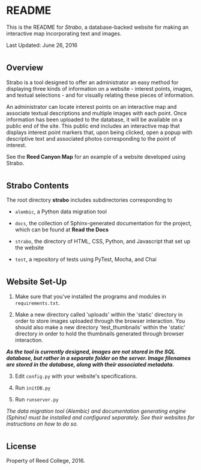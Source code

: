 README
======

This is the README for *Strabo*, a database-backed website for
making an interactive map incorporating text and images. 

Last Updated: June 26, 2016

#

Overview
--------
Strabo is a tool designed to offer an administrator an easy method 
for displaying three kinds of information on a website - interest points, images, and textual selections - and for visually relating these pieces of information. 

An administrator can locate interest points on an interactive map and associate textual descriptions and multiple images with each point. 
Once information has been uploaded to the database, it will
be available on a public end of the site. This public end
includes an interactive map that displays interest point markers that, upon being clicked, open a popup with descriptive text and associated photos corresponding to the point of interest. 

See the **Reed Canyon Map** for an example of a website developed using Strabo.

#

Strabo Contents
---------------
The root directory **strabo** includes subdirectories corresponding to

- ``alembic``, a Python data migration tool 

- ``docs``, the collection of Sphinx-generated documentation for the project, which can be found at **Read the Docs**

- ``strabo``, the directory of HTML, CSS, Python, and Javascript that set up the website

- ``test``, a repository of tests using PyTest, Mocha, and Chai

#

Website Set-Up
--------------

1. Make sure that you've installed the programs and modules in ``requirements.txt``.

2. Make a new directory called 'uploads' within the 'static' directory in order to store images uploaded through the browser interaction. You should also make a new directory 'test_thumbnails' within the 'static' directory in order to hold the thumbnails generated through browser interaction.

***As the tool is currently designed, images are not stored in 
the SQL database, but rather in a separate folder on the server. 
Image filenames are stored in the database, along with their 
associated metadata.***

3. Edit ``config.py`` with your website's specifications.

4. Run ``initDB.py``

5. Run ``runserver.py``



*The data migration tool (Alembic) and documentation generating engine (Sphinx) must be installed and configured separately. See their websites for instructions on how to do so.*

#

License
-------
Property of Reed College, 2016.
